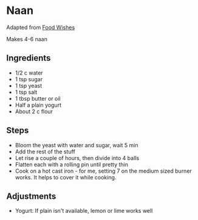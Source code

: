 # Naan
Adapted from [Food Wishes](https://foodwishes.blogspot.com/2019/02/garlic-naan-now-100-tandoor-free.html)

Makes 4-6 naan

## Ingredients
- 1/2 c water
- 1 tsp sugar
- 1 tsp yeast
- 1 tsp salt
- 1 tbsp butter or oil
- Half a plain yogurt
- About 2 c flour

## Steps
- Bloom the yeast with water and sugar, wait 5 min
- Add the rest of the stuff
- Let rise a couple of hours, then divide into 4 balls
- Flatten each with a rolling pin until pretty thin
- Cook on a hot cast iron - for me, setting 7 on the medium sized burner works. It helps to cover it while cooking.

## Adjustments
- Yogurt: If plain isn't available, lemon or lime works well